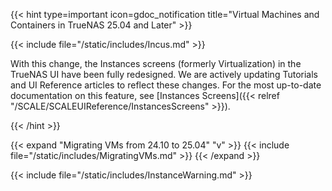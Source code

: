 &NewLine;

{{< hint type=important icon=gdoc_notification title="Virtual Machines and Containers in TrueNAS 25.04 and Later" >}}

{{< include file="/static/includes/Incus.md" >}}

With this change, the Instances screens (formerly Virtualization) in the TrueNAS UI have been fully redesigned.
We are actively updating Tutorials and UI Reference articles to reflect these changes.
For the most up-to-date documentation on this feature, see [Instances Screens]({{< relref "/SCALE/SCALEUIReference/InstancesScreens" >}}).

{{< /hint >}}

{{< expand "Migrating VMs from 24.10 to 25.04" "v" >}}
{{< include file="/static/includes/MigratingVMs.md" >}}
{{< /expand >}}

{{< include file="/static/includes/InstanceWarning.md" >}}
